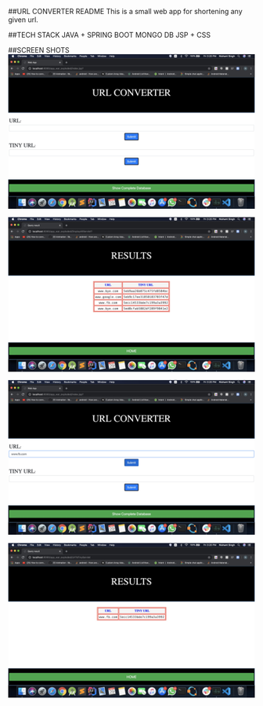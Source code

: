 ##URL CONVERTER README
This is a small web app for shortening any given url.

##TECH STACK
JAVA + SPRING BOOT
MONGO DB
JSP + CSS

##SCREEN SHOTS
![](screenshots/1.jpg)

![](screenshots/2.jpg)

![](screenshots/3.jpg)

![](screenshots/4.jpg)
